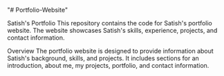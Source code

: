 "# Portfolio-Website" 

Satish's Portfolio
This repository contains the code for Satish's portfolio website. The website showcases Satish's skills, experience, projects, and contact information.

Overview
The portfolio website is designed to provide information about Satish's background, skills, and projects. It includes sections for an introduction, about me, my projects, portfolio, and contact information.


